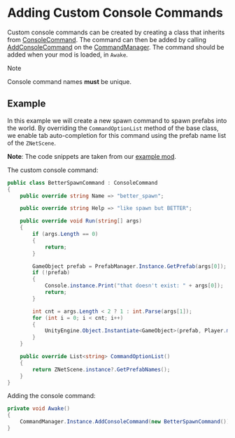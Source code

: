 ﻿# Adding Custom Console Commands
Custom console commands can be created by creating a class that inherits from [ConsoleCommand](xref:Jotunn.Entities.ConsoleCommand). The command can then be added by calling [AddConsoleCommand](xref:Jotunn.Managers.CommandManager.AddConsoleCommand(Jotunn.Entities.ConsoleCommand)) on the [CommandManager](xref:Jotunn.Managers.CommandManager). The command should be added when your mod is loaded, in `Awake`.

> [!NOTE]
> Console command names **must** be unique.

## Example

In this example we will create a new spawn command to spawn prefabs into the world. By overriding the `CommandOptionList` method of the base class, we enable tab auto-completion for this command using the prefab name list of the `ZNetScene`.

**Note**: The code snippets are taken from our [example mod](https://github.com/Valheim-Modding/JotunnModExample).

The custom console command:
```cs
public class BetterSpawnCommand : ConsoleCommand
{
    public override string Name => "better_spawn";

    public override string Help => "like spawn but BETTER";

    public override void Run(string[] args)
    {
        if (args.Length == 0)
        {
            return;
        }

        GameObject prefab = PrefabManager.Instance.GetPrefab(args[0]);
        if (!prefab)
        {
            Console.instance.Print("that doesn't exist: " + args[0]);
            return;
        }

        int cnt = args.Length < 2 ? 1 : int.Parse(args[1]);
        for (int i = 0; i < cnt; i++)
        {
            UnityEngine.Object.Instantiate<GameObject>(prefab, Player.m_localPlayer.transform.position + Player.m_localPlayer.transform.forward * 2f + Vector3.up, Quaternion.identity);
        }
    }

    public override List<string> CommandOptionList()
    {
        return ZNetScene.instance?.GetPrefabNames();
    }
}
```

Adding the console command:

```cs
private void Awake()
{
    CommandManager.Instance.AddConsoleCommand(new BetterSpawnCommand());
}
```
